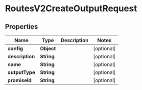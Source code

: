 

# RoutesV2CreateOutputRequest


## Properties

| Name | Type | Description | Notes |
|------------ | ------------- | ------------- | -------------|
|**config** | **Object** |  |  [optional] |
|**description** | **String** |  |  [optional] |
|**name** | **String** |  |  [optional] |
|**outputType** | **String** |  |  [optional] |
|**promiseId** | **String** |  |  [optional] |



